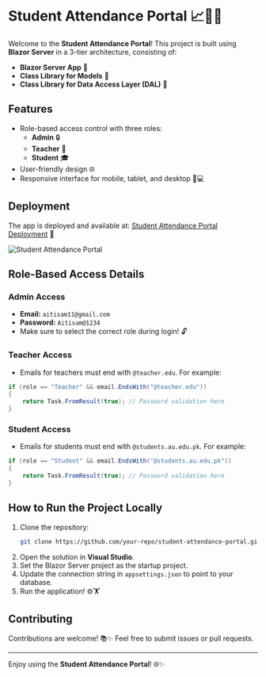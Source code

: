 # Student Attendance Portal 📈🔧🔑

Welcome to the **Student Attendance Portal**! This project is built using **Blazor Server** in a 3-tier architecture, consisting of:

- **Blazor Server App** 🔄
- **Class Library for Models** 🔬
- **Class Library for Data Access Layer (DAL)** 🔌

## Features
- Role-based access control with three roles:
  - **Admin** 🔒
  - **Teacher** 🏫
  - **Student** 🎓
- User-friendly design 🌐
- Responsive interface for mobile, tablet, and desktop 📲💻

## Deployment
The app is deployed and available at:
[Student Attendance Portal Deployment](https://student-attendance-system-7178514c82ba.herokuapp.com/) 🐼

![Student Attendance Portal](https://github.com/user-attachments/assets/810a9ac0-fe5e-45db-9776-a165491c6a4a)

## Role-Based Access Details
### Admin Access
- **Email:** `aitisam11@gmail.com`
- **Password:** `Aitisam@1234`
- Make sure to select the correct role during login! 🔓

### Teacher Access
- Emails for teachers must end with `@teacher.edu`. For example:
```csharp
if (role == "Teacher" && email.EndsWith("@teacher.edu"))
{
    return Task.FromResult(true); // Password validation here
}
```

### Student Access
- Emails for students must end with `@students.au.edu.pk`. For example:
```csharp
if (role == "Student" && email.EndsWith("@students.au.edu.pk"))
{
    return Task.FromResult(true); // Password validation here
}
```

## How to Run the Project Locally
1. Clone the repository:
   ```bash
   git clone https://github.com/your-repo/student-attendance-portal.git
   ```
2. Open the solution in **Visual Studio**.
3. Set the Blazor Server project as the startup project.
4. Update the connection string in `appsettings.json` to point to your database.
5. Run the application! ⚙️🏋

## Contributing
Contributions are welcome! 📚✨ Feel free to submit issues or pull requests.

---

Enjoy using the **Student Attendance Portal**! 🌐✨
